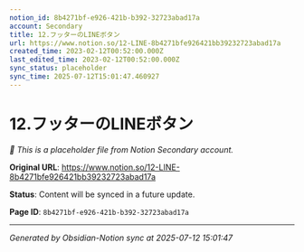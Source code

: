 ```yaml
---
notion_id: 8b4271bf-e926-421b-b392-32723abad17a
account: Secondary
title: 12.フッターのLINEボタン
url: https://www.notion.so/12-LINE-8b4271bfe926421bb39232723abad17a
created_time: 2023-02-12T00:52:00.000Z
last_edited_time: 2023-02-12T00:52:00.000Z
sync_status: placeholder
sync_time: 2025-07-12T15:01:47.460927
---
```


# 12.フッターのLINEボタン

*🔄 This is a placeholder file from Notion Secondary account.*

**Original URL**: https://www.notion.so/12-LINE-8b4271bfe926421bb39232723abad17a

**Status**: Content will be synced in a future update.

**Page ID**: `8b4271bf-e926-421b-b392-32723abad17a`

---

*Generated by Obsidian-Notion sync at 2025-07-12 15:01:47*
